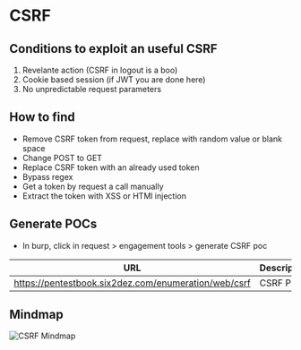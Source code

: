 # CSRF

## Conditions to exploit an useful CSRF

1. Revelante action (CSRF in logout is a boo)
2. Cookie based session (if JWT you are done here)
3. No unpredictable request parameters

## How to find

- Remove CSRF token from request, replace with random value or blank space
- Change POST to GET
- Replace CSRF token with an already used token
- Bypass regex
- Get a token by request a call manually
- Extract the token with XSS or HTMl injection

## Generate POCs

- In burp, click in request > engagement tools > generate CSRF poc

| URL | Description | 
|---|---|
| https://pentestbook.six2dez.com/enumeration/web/csrf | CSRF POCs |

## Mindmap

![CSRF Mindmap](/csrf_mindmap.png)

